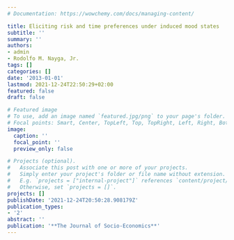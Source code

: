 ```yaml
---
# Documentation: https://wowchemy.com/docs/managing-content/

title: Eliciting risk and time preferences under induced mood states
subtitle: ''
summary: ''
authors:
- admin
- Rodolfo M. Nayga, Jr.
tags: []
categories: []
date: '2013-01-01'
lastmod: 2021-12-24T22:50:29+02:00
featured: false
draft: false

# Featured image
# To use, add an image named `featured.jpg/png` to your page's folder.
# Focal points: Smart, Center, TopLeft, Top, TopRight, Left, Right, BottomLeft, Bottom, BottomRight.
image:
  caption: ''
  focal_point: ''
  preview_only: false

# Projects (optional).
#   Associate this post with one or more of your projects.
#   Simply enter your project's folder or file name without extension.
#   E.g. `projects = ["internal-project"]` references `content/project/deep-learning/index.md`.
#   Otherwise, set `projects = []`.
projects: []
publishDate: '2021-12-24T20:50:28.908179Z'
publication_types:
- '2'
abstract: ''
publication: '**The Journal of Socio-Economics**'
---
```


